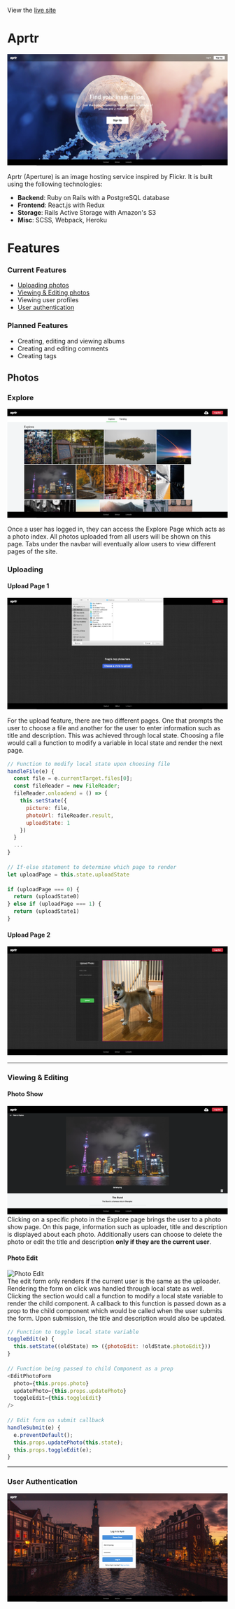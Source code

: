 View the [live site](https://aprtr.herokuapp.com/)

# Aprtr
![Splash Page](https://github.com/darrenyong/Aprtr/blob/master/docs/readme_images/aprtr_login.png)

Aprtr (Aperture) is an image hosting service inspired by Flickr. It is built using the following technologies:
* <strong>Backend</strong>: Ruby on Rails with a PostgreSQL database
* <strong>Frontend</strong>: React.js with Redux
* <strong>Storage</strong>: Rails Active Storage with Amazon's S3
* <strong>Misc</strong>: SCSS, Webpack, Heroku

# Features 
### Current Features
* [Uploading photos](https://github.com/darrenyong/Aprtr#uploading)
* [Viewing & Editing photos](https://github.com/darrenyong/Aprtr#viewing--editing)
* Viewing user profiles
* [User authentication](https://github.com/darrenyong/Aprtr#user-authentication)

### Planned Features
* Creating, editing and viewing albums
* Creating and editing comments
* Creating tags

## Photos

### Explore
![Explore Page](https://github.com/darrenyong/Aprtr/blob/master/docs/readme_images/aprtr_explore.png)

Once a user has logged in, they can access the Explore Page which acts as a photo
index. All photos uploaded from all users will be shown on this page. Tabs under
the navbar will eventually allow users to view different pages of the site. 

### Uploading
#### Upload Page 1
![Upload Page 1](https://github.com/darrenyong/Aprtr/blob/master/docs/readme_images/aprtr_upload1.png)

For the upload feature, there are two different pages. One that prompts the
user to choose a file and another for the user to enter information such as title
and description. This was achieved through local state. Choosing a file would call 
a function to modify a variable in local state and render the next page.

```js
// Function to modify local state upon choosing file
handleFile(e) {
  const file = e.currentTarget.files[0];
  const fileReader = new FileReader;
  fileReader.onloadend = () => {   
    this.setState({
      picture: file,
      photoUrl: fileReader.result,
      uploadState: 1
    })
  }
  ...
}

// If-else statement to determine which page to render
let uploadPage = this.state.uploadState

if (uploadPage === 0) {
  return (uploadState0)
} else if (uploadPage === 1) {
  return (uploadState1)
}
```
#### Upload Page 2
![Upload Page 2](https://github.com/darrenyong/Aprtr/blob/master/docs/readme_images/aprtr_upload2.png)
***

### Viewing & Editing
#### Photo Show
![Photo Show](https://github.com/darrenyong/Aprtr/blob/master/docs/readme_images/aprtr_show.png) <br>
Clicking on a specific photo in the Explore page brings the user to a photo show page.
On this page, information such as uploader, title and description is displayed about
each photo. Additionally users can choose to delete the photo or edit the title and
description <strong>only if they are the current user</strong>.

#### Photo Edit
![Photo Edit](https://github.com/darrenyong/Aprtr/blob/master/docs/readme_images/aprtr_edit.gif) <br>
The edit form only renders if the current user is the same as the uploader. Rendering
the form on click was handled through local state as well. Clicking the section would
call a function to modify a local state variable to render the child component. 
A callback to this function is passed down as a prop to the child component which 
would be called when the user submits the form. Upon submission, the title and
description would also be updated.

```js
// Function to toggle local state variable
toggleEdit(e) {
  this.setState((oldState) => ({photoEdit: !oldState.photoEdit}))
}

// Function being passed to child Component as a prop
<EditPhotoForm 
  photo={this.props.photo} 
  updatePhoto={this.props.updatePhoto}
  toggleEdit={this.toggleEdit} 
/>

// Edit form on submit callback
handleSubmit(e) {
  e.preventDefault();
  this.props.updatePhoto(this.state);
  this.props.toggleEdit(e);
}
```

***

### User Authentication
![User Authentication](https://github.com/darrenyong/Aprtr/blob/master/docs/readme_images/aprtr_userAuth.png)
